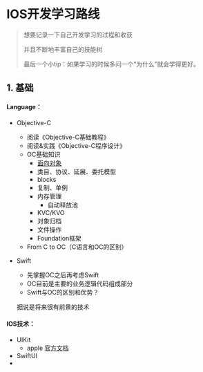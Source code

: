 # IOS开发学习路线

> 想要记录一下自己开发学习的过程和收获
>
> 并且不断地丰富自己的技能树
>
> 最后一个小tip：如果学习的时候多问一个“为什么”就会学得更好。

## 1. 基础

#### Language：

- Objective-C

  - 阅读《Objective-C基础教程》
  - 阅读&实践《Objective-C程序设计》
  - OC基础知识
    - [面向对象](./code/面向对象/fraction.m)
    - 类目、协议、延展、委托模型
    - blocks
    - 复制、单例
    - 内存管理
      - 自动释放池
    - KVC/KVO
    - 对象归档
    - 文件操作
    - Foundation框架
  - From C to OC（C语言和OC的区别）

- Swift

  - 先掌握OC之后再考虑Swift
  - OC目前是主要的业务逻辑代码组成部分
  - Swift与OC的区别和优势？

  据说是将来很有前景的技术

#### IOS技术：

- UIKit
  - apple [官方文档](<https://developer.apple.com/cn/documentation/uikit/>)
- SwiftUI
- 
